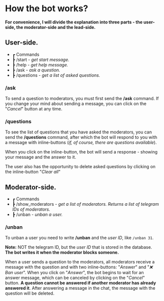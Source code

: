 # How the bot works?
**For convenience, I will divide the explanation into three parts - the user-side, the moderator-side and the lead-side.**
## User-side.
* ┏ Commands
* ┣  /start - *get start message.*
* ┣  /help - *get help message.*
* ┣  /ask - *ask a question.*
* ┣  /questions - *get a list of asked questions.*

### /ask
To send a question to moderators, you must first send the **/ask** command. If you change your mind about sending a message, you can click on the "*Cancel*" button at any time.
### /questions
To see the list of questions that you have asked the moderators, you can send the **/questions** command, after which the bot will respond to you with a message with inline-buttons (*if, of course, there are questions available*). 

When you click on the inline-button, the bot will send a response - showing your message and the answer to it.

The user also has the opportunity to delete asked questions by clicking on the inline-button "*Clear all*"
## Moderator-side.
* ┏ Commands
* ┣  /show_moderators - *get a list of moderators. Returns a list of telegram IDs of moderators.*
* ┣  /unban - *unban a user.*

### /unban
To unban a user you need to write **/unban** and the *user ID*, like `/unban 31`.

**Note:** NOT the telegram ID, but the *user ID* that is stored in the database. **The bot writes it when the moderator blocks someone.**

When a user sends a question to the moderators, all moderators receive a message with the question and with two inline-buttons:
"*Answer*" and "*❌ Ban user*". When you click on "*Answer*", the bot begins to wait for an answer message, which can be canceled by clicking on the "*Cancel*" button. **A question cannot be answered if another moderator has already answered it**. After answering a message in the chat, the message with the question will be deleted.
